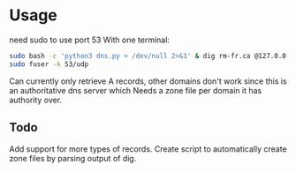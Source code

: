 
# Usage
need sudo to use port 53
With one terminal:
```bash
sudo bash -c 'python3 dns.py > /dev/null 2>&1' & dig rm-fr.ca @127.0.0.1
sudo fuser -k 53/udp
```
Can currently only retrieve A records, other domains don't work since this is an authoritative dns server which
Needs a zone file per domain it has authority over.

## Todo
Add support for more types of records.
Create script to automatically create zone files by parsing output of dig.
